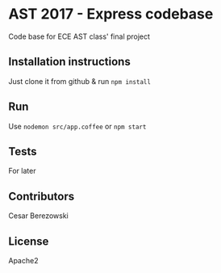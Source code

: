 
# AST 2017 - Express codebase

Code base for ECE AST class' final project

## Installation instructions 

Just clone it from github & run `npm install`

## Run 

Use `nodemon src/app.coffee` or `npm start`

## Tests 

For later 

## Contributors

Cesar Berezowski 

## License 

Apache2
